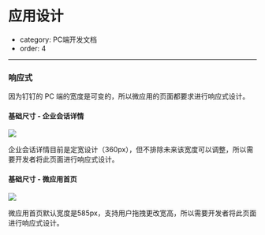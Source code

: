 # 应用设计
- category: PC端开发文档
- order: 4---
<!--

### 样式库

钉钉不限制第三方微应用的表现形式，但是需要引入钉钉的默认基础样式，基础样式确保了字体，字体颜色，行间距等基础的样式统一。

引入下列 reset.css:`待补充`

同时，钉钉提供了部分通用样式供开发者参考，包含了头像，按钮，icon等资源。 `待补充`

同时，钉钉要求开发者在设计微应用的时候，基于 `retina` 进行开发； -->



### 响应式

因为钉钉的 PC 端的宽度是可变的，所以微应用的页面都要求进行响应式设计。

#### 基础尺寸 - 企业会话详情

![](https://static.dingtalk.com/media/lALOArO7PM0CWs0DhA_900_602.png)

企业会话详情目前是定宽设计（360px），但不排除未来该宽度可以调整，所以需要开发者将此页面进行响应式设计。

#### 基础尺寸 - 微应用首页

![](https://static.dingtalk.com/media/lALOArO6j80CWs0DhA_900_602.png)

微应用首页默认宽度是585px，支持用户拖拽更改宽高，所以需要开发者将此页面进行响应式设计。



